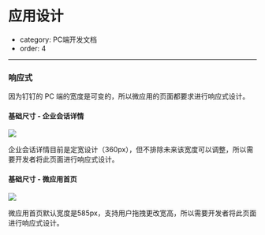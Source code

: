 # 应用设计
- category: PC端开发文档
- order: 4---
<!--

### 样式库

钉钉不限制第三方微应用的表现形式，但是需要引入钉钉的默认基础样式，基础样式确保了字体，字体颜色，行间距等基础的样式统一。

引入下列 reset.css:`待补充`

同时，钉钉提供了部分通用样式供开发者参考，包含了头像，按钮，icon等资源。 `待补充`

同时，钉钉要求开发者在设计微应用的时候，基于 `retina` 进行开发； -->



### 响应式

因为钉钉的 PC 端的宽度是可变的，所以微应用的页面都要求进行响应式设计。

#### 基础尺寸 - 企业会话详情

![](https://static.dingtalk.com/media/lALOArO7PM0CWs0DhA_900_602.png)

企业会话详情目前是定宽设计（360px），但不排除未来该宽度可以调整，所以需要开发者将此页面进行响应式设计。

#### 基础尺寸 - 微应用首页

![](https://static.dingtalk.com/media/lALOArO6j80CWs0DhA_900_602.png)

微应用首页默认宽度是585px，支持用户拖拽更改宽高，所以需要开发者将此页面进行响应式设计。



